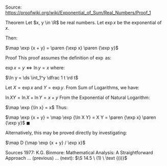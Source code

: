 # 

Source: https://proofwiki.org/wiki/Exponential_of_Sum/Real_Numbers/Proof_1

Theorem
Let $x, y \in \R$ be real numbers.
Let $\exp x$ be the exponential of $x$.

Then:

$\map \exp {x + y} = \paren {\exp x} \paren {\exp y}$


Proof
This proof assumes the definition of $\exp$ as:

$\exp x = y \iff \ln y = x$
where:

$\ln y = \ds \int_1^y \dfrac 1 t \rd t$

Let $X = \exp x$ and $Y = \exp y$.
From Sum of Logarithms, we have:

$\ln X Y = \ln X + \ln Y = x + y$
From the Exponential of Natural Logarithm:

$\map \exp {\ln x} = x$
Thus:

$\map \exp {x + y} = \map \exp {\ln X Y} = X Y = \paren {\exp x} \paren {\exp y}$
$\blacksquare$

Alternatively, this may be proved directly by investigating:

$\map D {\map \exp {x + y} / \exp x}$


Sources
1977: K.G. Binmore: Mathematical Analysis: A Straightforward Approach ... (previous) ... (next): $\S 14.5 \ (1) \ \text {(i)}$




